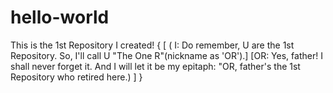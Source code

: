 # hello-world
This is the 1st Repository I created! { [ ( I: Do remember, U are the 1st Repository.  So, I'll call U "The One R"(nickname as 'OR').]  [OR: Yes, father! I shall never forget it. And I will let it be my epitaph: "OR, father's the 1st Repository who retired here.) ] }
